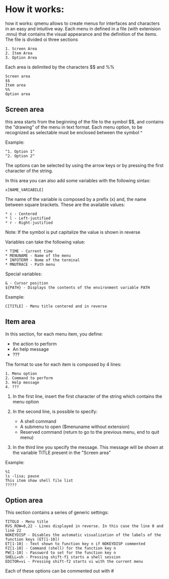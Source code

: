 # How it works:
how it works:
qmenu allows to create menus for interfaces and characters in an easy and intuitive way.
Each menu in defined in a file (with extenision .mnu) that contains  the visual appearance and the definition of the items.
The file is divided oi three sections

    1. Screen Area
    2. Item Area
    3. Option Area

Each area is delimited by the characters $$ and %%



    Screen area
    $$
    Item area
    %%
    Option area

## Screen area
this area starts from the beginning of the file to the symbol $$, and contains the "drawing" of the  menu in text format.
Each menu option, to be recognized as selectable must be enclosed between the symbol ^

Example:

    ^1. Option 1^
    ^2. Option 2^

The options can be selected by using the arrow keys or by pressing the first character of the string.

In this area you can also add some variables with the following sintax:

    x[NAME_VARIABILE]


The name of the variable is composed by a prefix (x) and, the name between square brackets. These are the available values:

    * c - Centered
    * l - Left-justified
    * r - Right-justified

Note: If the symbol is put capitalize the value is shown in reverse

Variables can take the following value:

    * TIME - Current time
    * MENUNAME - Name of the menu
    * INFOTERM - Nome of the terminal
    * MNUTRACE - Path menu

Special variables:

    & - Cursor position
    ${PATH} - Displays the contents of the environment variable PATH

Example:

	C[TITLE] - Menu title centered and in reverse
	
## Item area
In this section, for each menu item, you define:

* the action to perform
* An help message
* ???

The format to use for each item is composed by 4 lines:

    1. Menu option
    2. Command to perform
    3. Help message
    4. ???


1. In the first line, insert the first character of the string which contains the menu option
2. In the second line, is possible to specify:

    * A shell command
    * A submenu to open ($menuname without extension)
    * Reserved command (return to go to the previous menu, end to quit menu) 

3. In the third line you specify the message.
This message will be shown at the variable TITLE present in the "Screen area"

Example:

    %1
    ls -lisa; pause
    This item show shell file list
    ?????


## Option area
This section contains a series of generic settings:

    TITOLO - Menu title
    RVS_ROW=0,22 - Lines displayed in reverse. In this case the line 0 and line 22
    NOKEYDISP - Disables the automatic visualization of the labels of the function keys (ET[1-10])
    ET[1-10] - Text shown to function key n if NOKEYDISP commented
    FZ[1-10] - Command (shell) for the function key n
    PW[1-10] - Password to set for the function key n
    SHELL=sh - Pressing shift-f1 starts a shell session
    EDITOR=vi - Pressing shift-f2 starts vi with the current menu
    
Each of these options can be commented out with #





